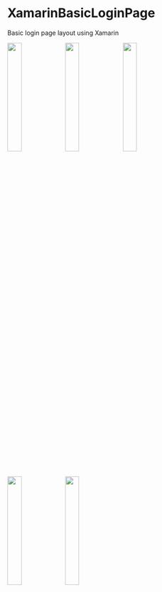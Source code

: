 # XamarinBasicLoginPage
 Basic login page layout using Xamarin
 
<img src="https://i.imgur.com/RAGhGZM.jpg" width="25%" height="25%">
<img src="https://i.imgur.com/x0ThIqw.jpg" width="25%" height="25%">
<img src="https://i.imgur.com/pz5pNqL.jpg" width="25%" height="25%">
<img src="https://i.imgur.com/QmdzLd2.jpg" width="25%" height="25%">
<img src="https://i.imgur.com/CPYHldU.jpg" width="25%" height="25%">
